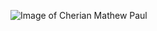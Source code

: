 ![Image of Cherian Mathew Paul](https://yt3.ggpht.com/a-/AJLlDp36mthWfOP-brf6dCn_eTZXcSRIrNifvPKUZw=s900-mo-c-c0xffffffff-rj-k-no)
